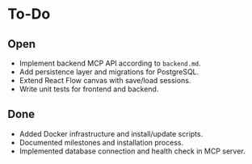 # To-Do

## Open
- Implement backend MCP API according to `backend.md`.
- Add persistence layer and migrations for PostgreSQL.
- Extend React Flow canvas with save/load sessions.
- Write unit tests for frontend and backend.

## Done
- Added Docker infrastructure and install/update scripts.
- Documented milestones and installation process.
- Implemented database connection and health check in MCP server.
